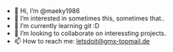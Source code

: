 - 👋 Hi, I’m @maeky1986
- 👀 I’m interested in sometimes this, sometimes that..
- 🌱 I’m currently learning git :D
- 💞️ I’m looking to collaborate on interessting projects.
- 📫 How to reach me: letsdoit@gmx-topmail.de

<!---
maeky1986/maeky1986 is a ✨ special ✨ repository because its `README.md` (this file) appears on your GitHub profile.
You can click the Preview link to take a look at your changes.
--->
